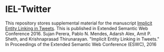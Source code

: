 # IEL-Twitter

This repository stores supplemental material for the manuscript [Implicit Entity Linking in Tweets](https://github.com/sujanucsc/IEL-Twitter/wiki).
This is published in Extended Semantic Web Conference 2016.
Sujan Perera, Pablo N. Mendes, Adarsh Alex, Amit P. Sheth, and Krishnaprasad Thirunarayan. "Implicit Entity Linking in Tweets." In Proceedings of the Extended Semantic Web Conference (ESWC), 2016
